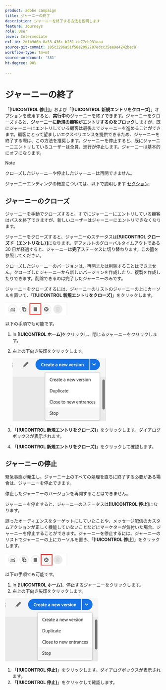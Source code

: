 ```yaml
---
product: adobe campaign
title: ジャーニーの終了
description: ジャーニーを終了する方法を説明します
feature: Journeys
role: User
level: Intermediate
exl-id: 2d1b9d6b-0a53-436c-b251-ce77cb931aaa
source-git-commit: 185c2296a51f58e2092787edcc35ee9e4242bec8
workflow-type: tm+mt
source-wordcount: '381'
ht-degree: 90%

---
```


# ジャーニーの終了

「**[!UICONTROL 停止]**」および「**[!UICONTROL 新規エントリをクローズ]**」オプションを使用すると、**実行中**&#x200B;のジャーニーを終了できます。ジャーニーをクローズすると、**ジャーニーに新規の顧客がエントリするのをブロック**&#x200B;しますが、既にジャーニーにエントリしている顧客は最後までジャーニーを進めることができます。顧客にとって望ましいエクスペリエンスを提供できるため、ジャーニーを終了する際は、この方法を推奨します。ジャーニーを停止すると、既にジャーニーニエントリしているユーザーは全員、進行が停止します。ジャーニーは基本的にオフになります。

>[!NOTE]
>
>クローズしたジャーニーや停止したジャーニーは再開できません。
>
>ジャーニーエンディングの概念については、以下で説明します [セクション](../building-journeys/journey.md#ending_a_journey).

## ジャーニーのクローズ

ジャーニーを手動でクローズすると、すでにジャーニーにエントリしている顧客はパスを終了できますが、新しいユーザーはジャーニーにエントリできなくなります。

ジャーニーをクローズすると、ジャーニーのステータスは&#x200B;**[!UICONTROL クローズド（エントリなし）]**&#x200B;になります。デフォルトのグローバルタイムアウトである 30 日が経過すると、ジャーニーは&#x200B;**完了**&#x200B;ステータスに切り替わります。この[節](../building-journeys/changing-properties.md#entrance)を参照してください。

クローズしたジャーニーのバージョンは、再開または削除することはできません。クローズしたジャーニーから新しいバージョンを作成したり、複製を作成したりできます。削除できるのは完了したジャーニーのみです。

ジャーニーをクローズするには、ジャーニーのリストのジャーニーの上にカーソルを置いて、「**[!UICONTROL 新規エントリをクローズ]**」をクリックします。

![](../assets/do-not-localize/journey-finish-quick-action.png)

以下の手順でも可能です。

1. In **[!UICONTROL ホーム]**&#x200B;をクリックし、閉じるジャーニーをクリックします。
1. 右上の下向き矢印をクリックします。

   ![](../assets/finish_drop_down_list.png)

1. 「**[!UICONTROL 新規エントリをクローズ]**」をクリックします。ダイアログボックスが表示されます。
1. 「**[!UICONTROL 新規エントリをクローズ]**」をクリックして確認します。

## ジャーニーの停止

緊急事態が発生し、ジャーニー上のすべての処理を直ちに終了する必要がある場合は、ジャーニーを停止できます。

停止したジャーニーのバージョンを再開することはできません。

ジャーニーを停止すると、ジャーニーのステータスは&#x200B;**[!UICONTROL 停止]**&#x200B;になります。

誤ったオーディエンスをターゲットにしていたことや、メッセージ配信のカスタムアクションが正しく機能していないことなどにマーケターが気付いた場合、ジャーニーを停止することができます。ジャーニーを停止するには、ジャーニーのリストでジャーニーの上にカーソルを置き、「**[!UICONTROL 停止]**」をクリックします。

![](../assets/do-not-localize/journey-stop-quick-action.png)

以下の手順でも可能です。

1. In **[!UICONTROL ホーム]**、停止するジャーニーをクリックします。
1. 右上の下向き矢印をクリックします。

![](../assets/finish_drop_down_list.png)

1. 「**[!UICONTROL 停止]**」をクリックします。ダイアログボックスが表示されます。
1. 「**[!UICONTROL 停止]**」をクリックして確認します。

